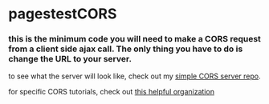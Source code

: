 # pagestestCORS
### this is the minimum code you will need to make a CORS request from a client side ajax call. The only thing you have to do is change the URL to your server.


to see what the server will look like, check out my [simple CORS server repo](https://github.com/JackRometty/CORSserver2).

for specific CORS tutorials, check out [this helpful organization](http://enable-cors.org/)
